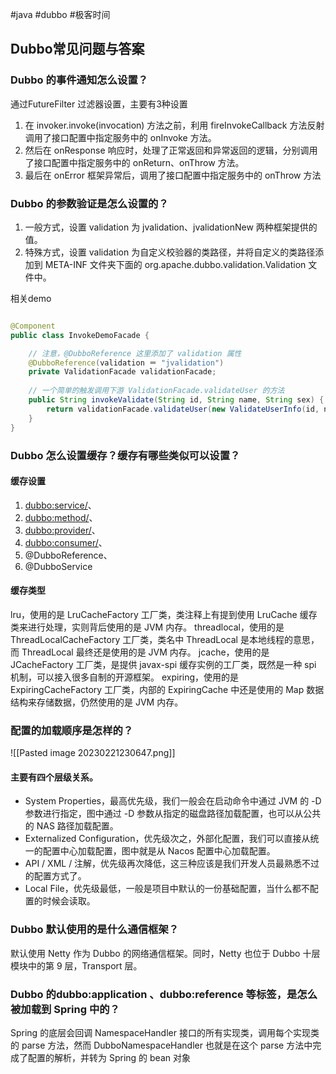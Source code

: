 #java #dubbo #极客时间 

## Dubbo常见问题与答案

### Dubbo 的事件通知怎么设置？

通过FutureFilter 过滤器设置，主要有3种设置

1. 在 invoker.invoke(invocation) 方法之前，利用 fireInvokeCallback 方法反射调用了接口配置中指定服务中的 onInvoke 方法。
2. 然后在 onResponse 响应时，处理了正常返回和异常返回的逻辑，分别调用了接口配置中指定服务中的 onReturn、onThrow 方法。
3. 最后在 onError 框架异常后，调用了接口配置中指定服务中的 onThrow 方法

### Dubbo 的参数验证是怎么设置的？

1. 一般方式，设置 validation 为 jvalidation、jvalidationNew 两种框架提供的值。
2. 特殊方式，设置 validation 为自定义校验器的类路径，并将自定义的类路径添加到 META-INF 文件夹下面的 org.apache.dubbo.validation.Validation 文件中。

相关demo
```java

@Component
public class InvokeDemoFacade {

    // 注意，@DubboReference 这里添加了 validation 属性
    @DubboReference(validation ＝ "jvalidation")
    private ValidationFacade validationFacade;
    
    // 一个简单的触发调用下游 ValidationFacade.validateUser 的方法
    public String invokeValidate(String id, String name, String sex) {
        return validationFacade.validateUser(new ValidateUserInfo(id, name, sex));
    }
}
```

### Dubbo 怎么设置缓存？缓存有哪些类似可以设置？

#### 缓存设置

1.  <dubbo:service/>、
2. <dubbo:method/>、
3. <dubbo:provider/>、
4. <dubbo:consumer/>、
5. @DubboReference、
6. @DubboService

#### 缓存类型
lru，使用的是 LruCacheFactory 工厂类，类注释上有提到使用 LruCache 缓存类来进行处理，实则背后使用的是 JVM 内存。
threadlocal，使用的是 ThreadLocalCacheFactory 工厂类，类名中 ThreadLocal 是本地线程的意思，而 ThreadLocal 最终还是使用的是 JVM 内存。
jcache，使用的是 JCacheFactory 工厂类，是提供 javax-spi 缓存实例的工厂类，既然是一种 spi 机制，可以接入很多自制的开源框架。
expiring，使用的是 ExpiringCacheFactory 工厂类，内部的 ExpiringCache 中还是使用的 Map 数据结构来存储数据，仍然使用的是 JVM 内存。

### 配置的加载顺序是怎样的？

![[Pasted image 20230221230647.png]]

#### 主要有四个层级关系。

- System Properties，最高优先级，我们一般会在启动命令中通过 JVM 的 -D 参数进行指定，图中通过 -D 参数从指定的磁盘路径加载配置，也可以从公共的 NAS 路径加载配置。
- Externalized Configuration，优先级次之，外部化配置，我们可以直接从统一的配置中心加载配置，图中就是从 Nacos 配置中心加载配置。
- API / XML / 注解，优先级再次降低，这三种应该是我们开发人员最熟悉不过的配置方式了。
- Local File，优先级最低，一般是项目中默认的一份基础配置，当什么都不配置的时候会读取。


### Dubbo 默认使用的是什么通信框架？

默认使用 Netty 作为 Dubbo 的网络通信框架。同时，Netty 也位于 Dubbo 十层模块中的第 9 层，Transport 层。

### Dubbo 的dubbo:application 、dubbo:reference 等标签，是怎么被加载到 Spring 中的？

Spring 的底层会回调 NamespaceHandler 接口的所有实现类，调用每个实现类的 parse 方法，然而 DubboNamespaceHandler 也就是在这个 parse 方法中完成了配置的解析，并转为 Spring 的 bean 对象

